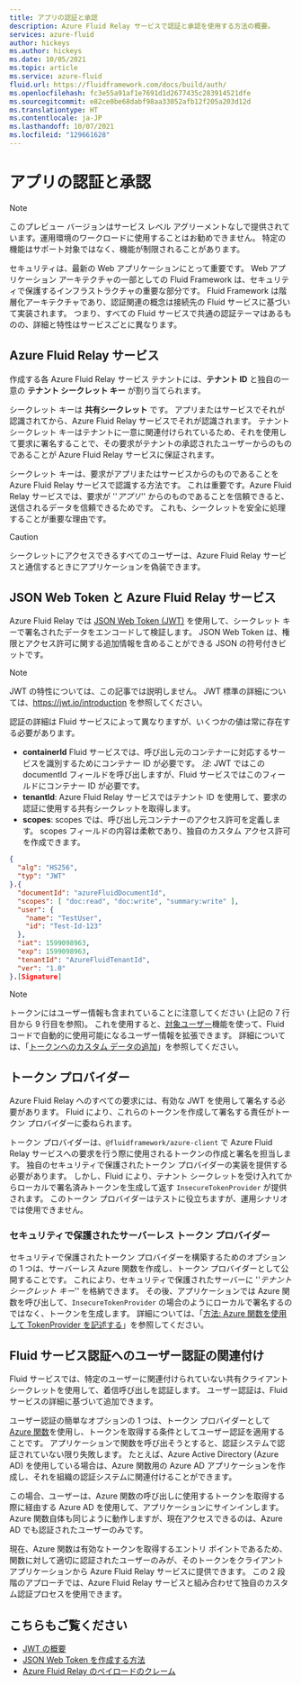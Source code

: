 ```yaml
---
title: アプリの認証と承認
description: Azure Fluid Relay サービスで認証と承認を使用する方法の概要。
services: azure-fluid
author: hickeys
ms.author: hickeys
ms.date: 10/05/2021
ms.topic: article
ms.service: azure-fluid
fluid.url: https://fluidframework.com/docs/build/auth/
ms.openlocfilehash: fc3e55a91af1e7691d1d2677435c283914521dfe
ms.sourcegitcommit: e82ce0be68dabf98aa33052afb12f205a203d12d
ms.translationtype: HT
ms.contentlocale: ja-JP
ms.lasthandoff: 10/07/2021
ms.locfileid: "129661628"
---
```

# <a name="authentication-and-authorization-in-your-app"></a>アプリの認証と承認

> [!NOTE]
> このプレビュー バージョンはサービス レベル アグリーメントなしで提供されています。運用環境のワークロードに使用することはお勧めできません。 特定の機能はサポート対象ではなく、機能が制限されることがあります。

セキュリティは、最新の Web アプリケーションにとって重要です。 Web アプリケーション アーキテクチャの一部としての Fluid Framework は、セキュリティで保護するインフラストラクチャの重要な部分です。 Fluid Framework は階層化アーキテクチャであり、認証関連の概念は接続先の Fluid サービスに基づいて実装されます。 つまり、すべての Fluid サービスで共通の認証テーマはあるものの、詳細と特性はサービスごとに異なります。

## <a name="azure-fluid-relay-service"></a>Azure Fluid Relay サービス

作成する各 Azure Fluid Relay サービス テナントには、**テナント ID** と独自の一意の **テナント シークレット キー** が割り当てられます。

シークレット キーは **共有シークレット** です。 アプリまたはサービスでそれが認識されてから、Azure Fluid Relay サービスでそれが認識されます。 テナント シークレット キーはテナントに一意に関連付けられているため、それを使用して要求に署名することで、その要求がテナントの承認されたユーザーからのものであることが Azure Fluid Relay サービスに保証されます。

シークレット キーは、要求がアプリまたはサービスからのものであることを Azure Fluid Relay サービスで認識する方法です。 これは重要です。Azure Fluid Relay サービスでは、要求が ''*アプリ*'' からのものであることを信頼できると、送信されるデータを信頼できるためです。 これも、シークレットを安全に処理することが重要な理由です。

> [!CAUTION]
> シークレットにアクセスできるすべてのユーザーは、Azure Fluid Relay サービスと通信するときにアプリケーションを偽装できます。

## <a name="json-web-tokens-and-azure-fluid-relay-service"></a>JSON Web Token と Azure Fluid Relay サービス

Azure Fluid Relay では [JSON Web Token (JWT)](https://jwt.io/) を使用して、シークレット キーで署名されたデータをエンコードして検証します。 JSON Web Token は、権限とアクセス許可に関する追加情報を含めることができる JSON の符号付きビットです。

> [!NOTE]
> JWT の特性については、この記事では説明しません。 JWT 標準の詳細については、<https://jwt.io/introduction> を参照してください。

認証の詳細は Fluid サービスによって異なりますが、いくつかの値は常に存在する必要があります。

- **containerId**  Fluid サービスでは、呼び出し元のコンテナーに対応するサービスを識別するためにコンテナー ID が必要です。 *注*: JWT ではこの documentId フィールドを呼び出しますが、Fluid サービスではこのフィールドにコンテナー ID が必要です。
- **tenantId**: Azure Fluid Relay サービスではテナント ID を使用して、要求の認証に使用する共有シークレットを取得します。 
- **scopes**: scopes では、呼び出し元コンテナーのアクセス許可を定義します。 scopes フィールドの内容は柔軟であり、独自のカスタム アクセス許可を作成できます。

```json {linenos=inline,hl_lines=["5-6",13]}
{
  "alg": "HS256",
  "typ": "JWT"
}.{
  "documentId": "azureFluidDocumentId",
  "scopes": [ "doc:read", "doc:write", "summary:write" ],
  "user": {
    "name": "TestUser",
    "id": "Test-Id-123"
  },
  "iat": 1599098963,
  "exp": 1599098963,
  "tenantId": "AzureFluidTenantId",
  "ver": "1.0"
}.[Signature]
```

> [!NOTE]
> トークンにはユーザー情報も含まれていることに注意してください (上記の 7 行目から 9 行目を参照)。 これを使用すると、[対象ユーザー](../how-tos/connect-fluid-azure-service.md#getting-audience-details)機能を使って、Fluid コードで自動的に使用可能になるユーザー情報を拡張できます。 詳細については、「[トークンへのカスタム データの追加](../how-tos/connect-fluid-azure-service.md#adding-custom-data-to-tokens)」を参照してください。

## <a name="the-token-provider"></a>トークン プロバイダー

Azure Fluid Relay へのすべての要求には、有効な JWT を使用して署名する必要があります。 Fluid により、これらのトークンを作成して署名する責任がトークン プロバイダーに委ねられます。

トークン プロバイダーは、`@fluidframework/azure-client` で Azure Fluid Relay サービスへの要求を行う際に使用されるトークンの作成と署名を担当します。 独自のセキュリティで保護されたトークン プロバイダーの実装を提供する必要があります。 しかし、Fluid により、テナント シークレットを受け入れてからローカルで署名済みトークンを生成して返す `InsecureTokenProvider` が提供されます。 このトークン プロバイダーはテストに役立ちますが、運用シナリオでは使用できません。

### <a name="a-secure-serverless-token-provider"></a>セキュリティで保護されたサーバーレス トークン プロバイダー

セキュリティで保護されたトークン プロバイダーを構築するためのオプションの 1 つは、サーバーレス Azure 関数を作成し、トークン プロバイダーとして公開することです。 これにより、セキュリティで保護されたサーバーに ''*テナント シークレット キー*'' を格納できます。 その後、アプリケーションでは Azure 関数を呼び出して、`InsecureTokenProvider` の場合のようにローカルで署名するのではなく、トークンを生成します。 詳細については、「[方法: Azure 関数を使用して TokenProvider を記述する](../how-tos/azure-function-token-provider.md)」を参照してください。

## <a name="connecting-user-auth-to-fluid-service-auth"></a>Fluid サービス認証へのユーザー認証の関連付け

Fluid サービスでは、特定のユーザーに関連付けられていない共有クライアント シークレットを使用して、着信呼び出しを認証します。 ユーザー認証は、Fluid サービスの詳細に基づいて追加できます。 

ユーザー認証の簡単なオプションの 1 つは、トークン プロバイダーとして [Azure 関数](../../azure-functions/index.yml)を使用し、トークンを取得する条件としてユーザー認証を適用することです。 アプリケーションで関数を呼び出そうとすると、認証システムで認証されていない限り失敗します。 たとえば、Azure Active Directory (Azure AD) を使用している場合は、Azure 関数用の Azure AD アプリケーションを作成し、それを組織の認証システムに関連付けることができます。

この場合、ユーザーは、Azure 関数の呼び出しに使用するトークンを取得する際に経由する Azure AD を使用して、アプリケーションにサインインします。 Azure 関数自体も同じように動作しますが、現在アクセスできるのは、Azure AD でも認証されたユーザーのみです。

現在、Azure 関数は有効なトークンを取得するエントリ ポイントであるため、関数に対して適切に認証されたユーザーのみが、そのトークンをクライアント アプリケーションから Azure Fluid Relay サービスに提供できます。 この 2 段階のアプローチでは、Azure Fluid Relay サービスと組み合わせて独自のカスタム認証プロセスを使用できます。

## <a name="see-also"></a>こちらもご覧ください

- [JWT の概要](https://jwt.io/introduction)
- [JSON Web Token を作成する方法](../how-tos/fluid-json-web-token.md)
- [Azure Fluid Relay のペイロードのクレーム](../how-tos/fluid-json-web-token.md#payload-claims)
